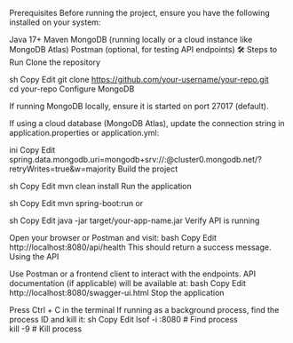 Prerequisites
Before running the project, ensure you have the following installed on your system:

Java 17+
Maven
MongoDB (running locally or a cloud instance like MongoDB Atlas)
Postman (optional, for testing API endpoints)
🛠 Steps to Run
Clone the repository

sh
Copy
Edit
git clone https://github.com/your-username/your-repo.git  
cd your-repo
Configure MongoDB

If running MongoDB locally, ensure it is started on port 27017 (default).

If using a cloud database (MongoDB Atlas), update the connection string in application.properties or application.yml:

ini
Copy
Edit
spring.data.mongodb.uri=mongodb+srv://<username>:<password>@cluster0.mongodb.net/<dbname>?retryWrites=true&w=majority
Build the project

sh
Copy
Edit
mvn clean install
Run the application

sh
Copy
Edit
mvn spring-boot:run
or

sh
Copy
Edit
java -jar target/your-app-name.jar
Verify API is running

Open your browser or Postman and visit:
bash
Copy
Edit
http://localhost:8080/api/health
This should return a success message.
Using the API

Use Postman or a frontend client to interact with the endpoints.
API documentation (if applicable) will be available at:
bash
Copy
Edit
http://localhost:8080/swagger-ui.html
Stop the application

Press Ctrl + C in the terminal
If running as a background process, find the process ID and kill it:
sh
Copy
Edit
lsof -i :8080  # Find process  
kill -9 <PID>  # Kill process
